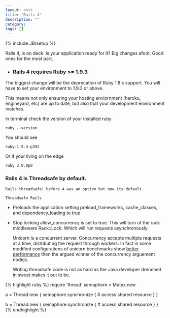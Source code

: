 ```yaml
---
layout: post
title: "Rails 4"
description: ""
category: 
tags: []
---
```

{% include JB/setup %}

Rails 4, is on deck. Is your application ready for it?
Big changes afoot. Good ones for the most part. 

* ### Rails 4 requires Ruby >= 1.9.3

The biggest change will
be the deprecation of Ruby 1.8.x support. You will have to set your
environment to 1.9.3 or above.

This means not only ensuring your hosting enviornment (heroku,
engineyard, etc) are up to date, but also that your development
environment matches. 

In terminal check the version of your installed ruby
    
    ruby --version
 
You should see
 
    ruby-1.9.3-p392

Or if your living on the edge 

    ruby 2.0.0p0

### Rails 4 is Threadsafe by default.

    Rails threadsafe! before 4 was an option but now its default. 
    
    Threadsafe Rails 

  * Preloads the application 
    setting preload_frameworks, cache_classes, and dependency_loading to
true
  * Stop locking
    allow_concurrency is set to true. This will turn of the rack
middleware Rack::Lock. Which will run requests asynchronously. 

    Unicorn is a concurrent server. Concurrency accepts multiple requests at
a time, distributing the request through workers. In fact in some
modified configurations of unicorn benchmarks show [better
performance](http://rubysnippets.com/2013/04/10/rails-4-live-streaming-versus-node-dot-js/)
then the argued winner of the concurrency arguement nodejs.

    Writing threadsafe code is not as hard as the Java developer
drenched in sweat makes it out to be. 
  
{% highlight ruby %}
require 'thread'
semaphore = Mutex.new

a = Thread.new {
    semaphore.synchronize {
        # access shared resource
    }
}

b = Thread.new {
    semaphore.synchronize {
        # access shared resource
    }
}
{% endhighlight %}
